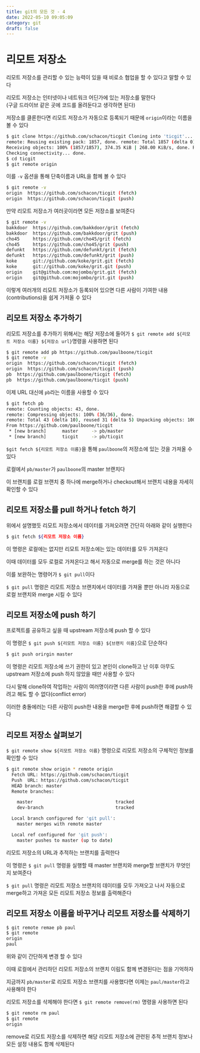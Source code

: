 ```yaml
---
title: git의 모든 것 - 4
date: 2022-05-10 09:05:09
category: git
draft: false
---
```


# 리모트 저장소

리모트 저장소를 관리할 수 있는 능력이 있을 때 비로소 협업을 할 수 있다고 말할 수 있다

리모트 저장소는 인터넷이나 네트워크 어딘가에 있는 저장소를 말한다<br />
(구글 드라이브 같은 곳에 코드를 올려둔다고 생각하면 된다)

저장소를 클론한다면 리모트 저장소가 자동으로 등록되기 때문에 `origin`이라는 이름을 볼 수 있다

```sh
$ git clone https://github.com/schacon/ticgit Cloning into 'ticgit'...
remote: Reusing existing pack: 1857, done. remote: Total 1857 (delta 0), reused 0 (delta 0)
Receiving objects: 100% (1857/1857), 374.35 KiB | 268.00 KiB/s, done. Resolving deltas: 100% (772/772), done.
Checking connectivity... done.
$ cd ticgit
$ git remote origin
```

이를 `-v` 옵션을 통해 단축이름과 URL을 함께 볼 수 있다

```sh
$ git remote -v
origin  https://github.com/schacon/ticgit (fetch)
origin  https://github.com/schacon/ticgit (push)
```

만약 리모트 저장소가 여러곳이라면 모든 저장소를 보여준다

```sh
$ git remote -v
bakkdoor  https://github.com/bakkdoor/grit (fetch)
bakkdoor  https://github.com/bakkdoor/grit (push)
cho45     https://github.com/cho45/grit (fetch)
cho45     https://github.com/cho45/grit (push)
defunkt   https://github.com/defunkt/grit (fetch)
defunkt   https://github.com/defunkt/grit (push)
koke      git://github.com/koke/grit.git (fetch)
koke      git://github.com/koke/grit.git (push)
origin    git@github.com:mojombo/grit.git (fetch)
origin    git@github.com:mojombo/grit.git (push)
```

이렇게 여러개의 리모트 저장소가 등록되어 있으면 다른 사람이 기여한 내용(contributions)을 쉽게 가져올 수 있다

## 리모트 저장소 추가하기

리모트 저장소를 추가하기 위해서는 해당 저장소에 들어가 `$ git remote add ${리모트 저장소 이름} ${저장소 url}`명령을 사용하면 된다

```sh
$ git remote add pb https://github.com/paulboone/ticgit
$ git remote -v
origin  https://github.com/schacon/ticgit (fetch)
origin  https://github.com/schacon/ticgit (push)
pb  https://github.com/paulboone/ticgit (fetch)
pb  https://github.com/paulboone/ticgit (push)
```

이제 URL 대신에 `pb`라는 이름을 사용할 수 있다

```sh
$ git fetch pb
remote: Counting objects: 43, done.
remote: Compressing objects: 100% (36/36), done.
remote: Total 43 (delta 10), reused 31 (delta 5) Unpacking objects: 100% (43/43), done.
From https://github.com/paulboone/ticgit
 * [new branch]      master     -> pb/master
 * [new branch]      ticgit     -> pb/ticgit
```

`$git fetch ${리모트 저장소 이름}`을 통해 `paulboone`의 저장소에 있는 것을 가져올 수 있다

로컬에서 `pb/master`가 `paulboone`의 master 브랜치다

이 브랜치를 로컬 브랜치 중 하나에 merge하거나 checkout해서 브랜치 내용을 자세히 확인할 수 있다

## 리모트 저장소를 pull 하거나 fetch 하기

위에서 설명했듯 리모트 저장소에서 데이터를 가져오려면 간단히 아래와 같이 실행한다

```sh
$ git fetch ${리모트 저장소 이름}
```

이 명령은 로컬에는 없지만 리모트 저장소에는 있는 데이터를 모두 가져온다

이때 데이터를 모두 로컬로 가져온다고 해서 자동으로 merge를 하는 것은 아니다

이를 보완하는 명령어가 `$ git pull`이다

`$ git pull` 명령은 리모트 저장소 브랜치에서 데이터를 가져올 뿐만 아니라 자동으로 로컬 브랜치와 merge 시킬 수 있다

## 리모트 저장소에 push 하기

프로젝트를 공유하고 싶을 때 upstream 저장소에 push 할 수 있다

이 명령은 `$ git push ${리모트 저장소 이름} ${브랜치 이름}`으로 단순하다

```sh
$ git push orirgin master
```

이 명령은 리모트 저장소에 쓰기 권한이 있고 본인이 clone하고 난 이후 아무도 upstream 저장소에 push 하지 않았을 때만 사용할 수 있다

다시 말해 clone하여 작업하는 사람이 여러명이라면 다른 사람이 push한 후에 push하려고 해도 할 수 없다(conflict error)

이러한 충돌에러는 다른 사람이 push한 내용을 merge한 후에 push하면 해결할 수 있다

## 리모트 저장소 살펴보기

`$ git remote show ${리모트 저장소 이름}` 명령으로 리모트 저장소의 구체적인 정보를 확인할 수 있다

```sh
$ git remote show origin * remote origin
  Fetch URL: https://github.com/schacon/ticgit
  Push  URL: https://github.com/schacon/ticgit
  HEAD branch: master
  Remote branches:

    master                               tracked
    dev-branch                           tracked

  Local branch configured for 'git pull':
    master merges with remote master

  Local ref configured for 'git push':
    master pushes to master (up to date)
```

리모트 저장소의 URL과 추적하는 브랜치를 출력한다

이 명령은 `$ git pull` 명령을 실행할 때 master 브랜치와 merge할 브랜치가 무엇인지 보여준다

`$ git pull` 명령은 리모트 저장소 브랜치의 데이터를 모두 가져오고 나서 자동으로 merge하고 가져온 모든 리모트 저장소 정보를 출력해준다

## 리모트 저장소 이름을 바꾸거나 리모트 저장소를 삭제하기

```sh
$ git remote remae pb paul
$ git remote
origin
paul
```

위와 같이 간단하게 변경 할 수 있다

이때 로컬에서 관리하던 리모트 저장소의 브랜치 이림도 함께 변경된다는 점을 기억하자

지금까지 `pb/master`로 리모트 저장소 브랜치를 사용했다면 이제는 `paul/master`라고 사용해야 한다

리모트 저장소를 삭제해야 한다면 `$ git remote remove(rm)` 명령을 사용하면 된다

```sh
$ git remote rm paul
$ git remote
origin
```

remove로 리모트 저장소를 삭제하면 해당 리모트 저장소에 관련된 추적 브랜치 정보나 모든 설정 내용도 함께 삭제된다